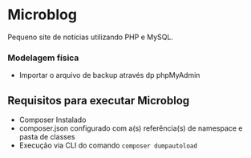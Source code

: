 # Microblog
 
Pequeno site de notícias utilizando PHP e MySQL.

### Modelagem física

- Importar o arquivo de backup através dp phpMyAdmin

## Requisitos para executar Microblog

- Composer Instalado
- composer.json configurado com a(s) referência(s) de namespace e pasta de classes
- Execução via CLI do comando `composer dumpautoload`